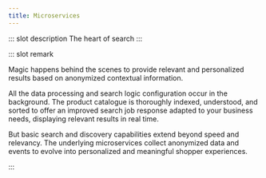 ```yaml
---
title: Microservices
---
```


::: slot description
The heart of search
:::

::: slot remark

Magic happens behind the scenes to provide relevant and personalized results based on anonymized contextual information.

All the data processing and search logic configuration occur in the background. The product catalogue is thoroughly indexed, understood, and sorted to offer an improved search job response adapted to your business needs, displaying relevant results in real time.

But basic search and discovery capabilities extend beyond speed and relevancy. The underlying microservices collect anonymized data and events to evolve into personalized and meaningful shopper experiences.

:::

<MoreInfo>

<Flex theme="links">

<GoTo title="Tagging" to="/explore-empathy-platform/diagram/microservices/tagging-service"></GoTo>
<GoTo title="Index" to="/explore-empathy-platform/diagram/microservices/index-service"></GoTo>
<GoTo title="Search" to="/explore-empathy-platform/diagram/microservices/search-service"></GoTo>
<GoTo title="Beacon" to="/explore-empathy-platform/diagram/microservices/beacon-service"></GoTo>
<GoTo title="Contextualize" to="/explore-empathy-platform/diagram/microservices/contextualize-service"></GoTo>
<GoTo title="Statistics" to="/explore-empathy-platform/diagram/microservices/stats-service"></GoTo>
<GoTo title="Play" to="/explore-empathy-platform/diagram/microservices/play-service"></GoTo>

</Flex>

</MoreInfo>